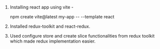 1. Installing react app using vite -

   npm create vite@latest my-app -- --template react

2. Installed redux-toolkit and react-redux.
3. Used configure store and create slice functionalities from redux toolkit which made redux implementation
   easier.
